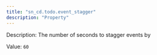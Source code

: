 ```yaml
---
title: "sn_cd.todo.event_stagger"
description: "Property"
---
```


Description: The number of seconds to stagger events by

Value: `60`